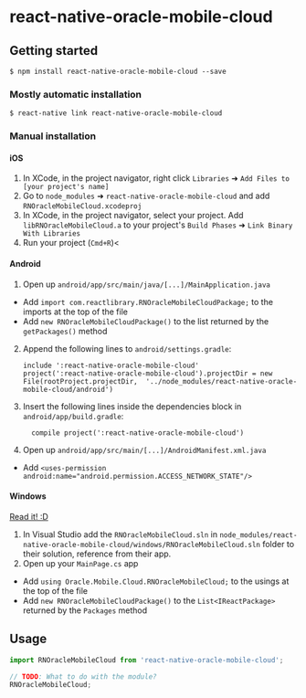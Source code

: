 
# react-native-oracle-mobile-cloud

## Getting started

`$ npm install react-native-oracle-mobile-cloud --save`

### Mostly automatic installation

`$ react-native link react-native-oracle-mobile-cloud`

### Manual installation


#### iOS

1. In XCode, in the project navigator, right click `Libraries` ➜ `Add Files to [your project's name]`
2. Go to `node_modules` ➜ `react-native-oracle-mobile-cloud` and add `RNOracleMobileCloud.xcodeproj`
3. In XCode, in the project navigator, select your project. Add `libRNOracleMobileCloud.a` to your project's `Build Phases` ➜ `Link Binary With Libraries`
4. Run your project (`Cmd+R`)<

#### Android

1. Open up `android/app/src/main/java/[...]/MainApplication.java`
  - Add `import com.reactlibrary.RNOracleMobileCloudPackage;` to the imports at the top of the file
  - Add `new RNOracleMobileCloudPackage()` to the list returned by the `getPackages()` method
2. Append the following lines to `android/settings.gradle`:
  	```
  	include ':react-native-oracle-mobile-cloud'
  	project(':react-native-oracle-mobile-cloud').projectDir = new File(rootProject.projectDir, 	'../node_modules/react-native-oracle-mobile-cloud/android')
  	```
3. Insert the following lines inside the dependencies block in `android/app/build.gradle`:
  	```
      compile project(':react-native-oracle-mobile-cloud')
  	```
4. Open up `android/app/src/main/[...]/AndroidManifest.xml.java`
  - Add `<uses-permission android:name="android.permission.ACCESS_NETWORK_STATE"/>`

#### Windows
[Read it! :D](https://github.com/ReactWindows/react-native)

1. In Visual Studio add the `RNOracleMobileCloud.sln` in `node_modules/react-native-oracle-mobile-cloud/windows/RNOracleMobileCloud.sln` folder to their solution, reference from their app.
2. Open up your `MainPage.cs` app
  - Add `using Oracle.Mobile.Cloud.RNOracleMobileCloud;` to the usings at the top of the file
  - Add `new RNOracleMobileCloudPackage()` to the `List<IReactPackage>` returned by the `Packages` method


## Usage
```javascript
import RNOracleMobileCloud from 'react-native-oracle-mobile-cloud';

// TODO: What to do with the module?
RNOracleMobileCloud;
```
